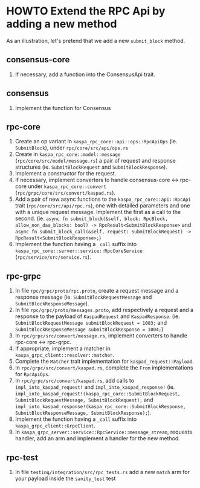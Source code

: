 # HOWTO Extend the RPC Api by adding a new method

As an illustration, let's pretend that we add a new `submit_block` method.

## consensus-core

1. If necessary, add a function into the ConsensusApi trait.

## consensus

1. Implement the function for Consensus

## rpc-core

1. Create an op variant in `kaspa_rpc_core::api::ops::RpcApiOps`
   (ie. `SubmitBlock`), under `rpc/core/src/api/ops.rs`
2. Create in `kaspa_rpc_core::model::message` (`rpc/core/src/model/message.rs`) a pair of request and response structures
   (ie. `SubmitBlockRequest` and `SubmitBlockResponse`).
3. Implement a constructor for the request.
4. If necessary, implement converters to handle consensus-core <-> rpc-core under `kaspa_rpc_core::convert` (`rpc/grpc/core/src/convert/kaspad.rs`).
5. Add a pair of new async functions to the `kaspa_rpc_core::api::RpcApi` trait (`rpc/core/src/api/rpc.rs`), one with detailed parameters
   and one with a unique request message.
   Implement the first as a call to the second.
   (ie. `async fn submit_block(&self, block: RpcBlock, allow_non_daa_blocks: bool) -> RpcResult<SubmitBlockResponse>` and
   `async fn submit_block_call(&self, request: SubmitBlockRequest) -> RpcResult<SubmitBlockResponse>;`)
6. Implement the function having a `_call` suffix into `kaspa_rpc_core::server::service::RpcCoreService` (`rpc/service/src/service.rs`).

## rpc-grpc

1. In file `rpc/grpc/proto/rpc.proto`, create a request message and a response message
   (ie. `SubmitBlockRequestMessage` and `SubmitBlockResponseMessage`).
2. In file `rpc/grpc/proto/messages.proto`, add respectively a request and a response to the payload of `KaspadRequest` and `KaspadResponse`.
   (ie. `SubmitBlockRequestMessage submitBlockRequest = 1003;` and `SubmitBlockResponseMessage submitBlockResponse = 1004;`)
3. In `rpc/grpc/src/convert/message.rs`, implement converters to handle rpc-core <-> rpc-grpc.
4. If appropriate, implement a matcher in `kaspa_grpc_client::resolver::matcher`.
5. Complete the `Matcher` trait implementation for `kaspad_request::Payload`.
6. In `rpc/grpc/src/convert/kaspad.rs`, complete the `From` implementations for `RpcApiOps`.
7. In `rpc/grpc/src/convert/kaspad.rs`, add calls to `impl_into_kaspad_request!` and `impl_into_kaspad_response!`
   (ie. `impl_into_kaspad_request!(kaspa_rpc_core::SubmitBlockRequest, SubmitBlockRequestMessage, SubmitBlockRequest);` and
   `impl_into_kaspad_response!(kaspa_rpc_core::SubmitBlockResponse, SubmitBlockResponseMessage, SubmitBlockResponse);`).
8. Implement the function having a `_call` suffix into `kaspa_grpc_client::GrpcClient`.
9. In `kaspa_grpc_server::service::RpcService::message_stream`, requests handler, add an arm and implement
   a handler for the new method.

## rpc-test
1. In file `testing/integration/src/rpc_tests.rs` add a new `match` arm for your payload inside the `sanity_test` test
